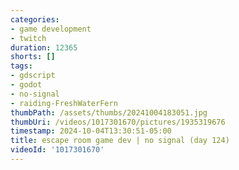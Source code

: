 ```yaml
---
categories:
- game development
- twitch
duration: 12365
shorts: []
tags:
- gdscript
- godot
- no-signal
- raiding-FreshWaterFern
thumbPath: /assets/thumbs/20241004183051.jpg
thumbUri: /videos/1017301670/pictures/1935319676
timestamp: 2024-10-04T13:30:51-05:00
title: escape room game dev | no signal (day 124)
videoId: '1017301670'
---
```

